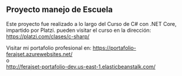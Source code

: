 ## Proyecto manejo de Escuela

Este proyecto fue realizado a lo largo del Curso de C# con .NET Core, impartido por Platzi.
pueden visitar el curso en la dirección:
https://platzi.com/clases/c-sharp/


Visitar mi portafolio profesional en:
https://portafolio-ferajset.azurewebsites.net/
<br>
o
<br>
http://ferajset-portafolio-dev.us-east-1.elasticbeanstalk.com/